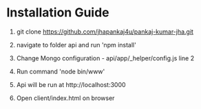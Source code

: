 # Installation Guide

1. git clone https://github.com/jhapankaj4u/pankaj-kumar-jha.git
2. navigate to folder api and run 'npm install'
3. Change Mongo configuration - api/app/_helper/config.js line 2
4. Run command 'node bin/www'
5. Api will be run at http://localhost:3000


6. Open client/index.html on browser
